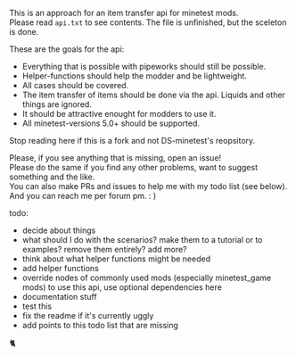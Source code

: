 This is an approach for an item transfer api for minetest mods.  
Please read `api.txt` to see contents. The file is unfinished, but the sceleton is done.  

These are the goals for the api:  
- Everything that is possible with pipeworks should still be possible.  
- Helper-functions should help the modder and be lightweight.  
- All cases should be covered.  
- The item transfer of items should be done via the api. Liquids and other things are ignored.  
- It should be attractive enought for modders to use it.  
- All minetest-versions 5.0+ should be supported.  

Stop reading here if this is a fork and not DS-minetest's reopsitory.  

Please, if you see anything that is missing, open an issue!  
Please do the same if you find any other problems, want to suggest something and the like.  
You can also make PRs and issues to help me with my todo list (see below).  
And you can reach me per forum pm. : )

todo:  
- decide about things  
- what should I do with the scenarios? make them to a tutorial or to examples? remove them entirely? add more?  
- think about what helper functions might be needed  
- add helper functions  
- override nodes of commonly used mods (especially minetest_game mods) to use this api, use optional dependencies here  
- documentation stuff  
- test this  
- fix the readme if it's currently uggly  
- add points to this todo list that are missing  

:cat2:  
